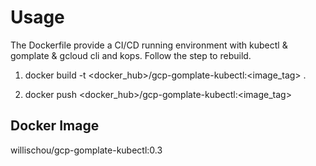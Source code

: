 # Usage

The Dockerfile provide a CI/CD running environment with kubectl & gomplate & gcloud cli and kops. Follow the step to rebuild.

1. docker build -t <docker_hub>/gcp-gomplate-kubectl:<image_tag> .

2. docker push <docker_hub>/gcp-gomplate-kubectl:<image_tag>

## Docker Image

willischou/gcp-gomplate-kubectl:0.3
